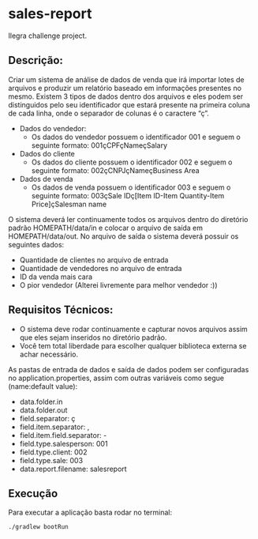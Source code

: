 # sales-report
Ilegra challenge project.

## Descrição:
Criar um sistema de análise de dados de venda que irá importar lotes de arquivos
e produzir um relatório baseado em informações presentes no mesmo.
Existem 3 tipos de dados dentro dos arquivos e eles podem ser distinguidos
pelo seu identificador que estará presente na primeira coluna de cada linha,
onde o separador de colunas é o caractere “ç”.
- Dados do vendedor:
    - Os dados do vendedor possuem o identificador 001 e seguem o seguinte formato: 001çCPFçNameçSalary
- Dados do cliente
  - Os dados do cliente possuem o identificador 002 e seguem o seguinte formato: 002çCNPJçNameçBusiness Area
- Dados de venda
  - Os dados de venda possuem o identificador 003 e seguem o seguinte formato: 003çSale IDç[Item ID-Item Quantity-Item Price]çSalesman name

O sistema deverá ler continuamente todos os arquivos dentro do diretório padrão HOMEPATH/data/in e colocar o arquivo de saída em HOMEPATH/data/out.
No arquivo de saída o sistema deverá possuir os seguintes dados:
- Quantidade de clientes no arquivo de entrada
- Quantidade de vendedores no arquivo de entrada
- ID da venda mais cara
- O pior vendedor (Alterei livremente para melhor vendedor :))

## Requisitos Técnicos:
- O sistema deve rodar continuamente e capturar novos arquivos assim que
eles sejam inseridos no diretório padrão.
- Você tem total liberdade para escolher qualquer biblioteca externa
se achar necessário.

As pastas de entrada de dados e saída de dados podem ser configuradas no application.properties, assim com outras variáveis como segue (name:default value):
- data.folder.in
- data.folder.out
- field.separator: ç
- field.item.separator: ,
- field.item.field.separator: -
- field.type.salesperson: 001
- field.type.client: 002
- field.type.sale: 003
- data.report.filename: salesreport

## Execução
Para executar a aplicação basta rodar no terminal:
```
./gradlew bootRun
```
